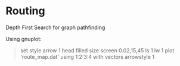 # Routing
Depth First Search for graph pathfinding

Using gnuplot:
> set style arrow 1 head filled size screen 0.02,15,45 ls 1 lw 1
> plot 'route_map.dat' using 1:2:3:4 with vectors arrowstyle 1
